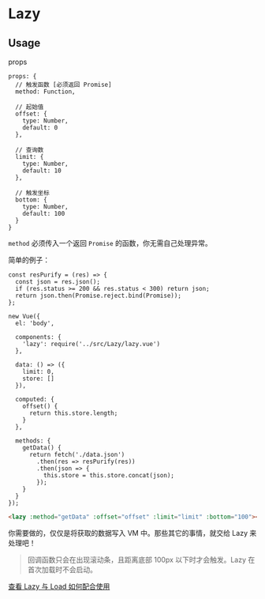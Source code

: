 # Lazy

## Usage

props

```JS
props: {
  // 触发函数 [必须返回 Promise]
  method: Function,

  // 起始值
  offset: {
    type: Number,
    default: 0
  },

  // 查询数
  limit: {
    type: Number,
    default: 10
  },

  // 触发坐标
  bottom: {
    type: Number,
    default: 100
  }
}
```

`method` 必须传入一个返回 `Promise` 的函数，你无需自己处理异常。

简单的例子：

```JS
const resPurify = (res) => {
  const json = res.json();
  if (res.status >= 200 && res.status < 300) return json;
  return json.then(Promise.reject.bind(Promise));
};

new Vue({
  el: 'body',

  components: {
    'lazy': require('../src/Lazy/lazy.vue')
  },

  data: () => ({
    limit: 0,
    store: []
  }),

  computed: {
    offset() {
      return this.store.length;
    }
  },

  methods: {
    getData() {
      return fetch('./data.json')
        .then(res => resPurify(res))
        .then(json => {
          this.store = this.store.concat(json);
        });
    }
  }
});
```

```HTML
<lazy :method="getData" :offset="offset" :limit="limit" :bottom="100"></lazy>
```

你需要做的，仅仅是将获取的数据写入 VM 中。那些其它的事情，就交给 Lazy 来处理吧！

> 回调函数只会在出现滚动条，且距离底部 100px  以下时才会触发。Lazy 在首次加载时不会启动。

[查看 Lazy 与 Load 如何配合使用](https://github.com/banricho/Element/issues/2)
